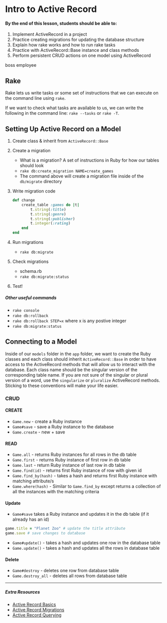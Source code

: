 # Intro to Active Record

#### By the end of this lesson, students should be able to:
1. Implement ActiveRecord in a project
2. Practice creating migrations for updating the database structure
3. Explain how rake works and how to run rake tasks
4. Practice with ActiveRecord::Base instance and class methods
5. Perform persistent CRUD actions on one model using ActiveRecord


boss
employee



 
## Rake

Rake lets us write tasks or some set of instructions that we can execute on the command line using `rake`.

If we want to check what tasks are available to us, we can write the following in the command line:
`rake --tasks` or `rake -T`.

## Setting Up Active Record on a Model

1. Create class & inherit from `ActiveRecord::Base`
2. Create a migration
    - What is a migration? A set of instructions in Ruby for how our tables should look
    - `rake db:create_migration NAME=create_games`
    - The command above will create a migration file inside of the `db/migrate` directory
3. Write migration code
    ```Ruby
    def change
        create_table :games do |t|
            t.string(:title)
            t.string(:genre)
            t.string(:publisher)
            t.integer(:rating)
        end
    end
    ```
4. Run migrations
    - `rake db:migrate`

5. Check migrations
    - schema.rb
    - `rake db:migrate:status`

6. Test!


##### Other useful commands

* `rake console`
* `rake db:rollback`
* `rake db:rollback STEP=x` where x is any postive integer
* `rake db:migrate:status`


## Connecting to a Model

Inside of our `models` folder in the `app` folder, we want to create the Ruby classes and each class should inherit `ActiveRecord::Base` in order to have access to the ActiveRecord methods that will allow us to interact with the database. Each class name should be the singular version of the corresponding table name. If you are not sure of the singular or plural version of a word, use the `singularize` or `pluralize` ActiveRecord methods. Sticking to these conventions will make your life easier. 

### CRUD
#### CREATE
 * `Game.new` - create a Ruby instance
 * `Game#save` - save a Ruby instance to the database
 * `Game.create` - new + save

 #### READ
 * `Game.all` - returns Ruby instances for all rows in the db table
 * `Game.first` - returns Ruby instance of first row in db table
 * `Game.last` - return Ruby instance of last row in db table
 * `Game.find(id)` - returns first Ruby instance of row with given id
 * `Game.find_by(hash)` -  takes a hash and returns first Ruby instance with matching attribute/s
 *  `Game.where(hash)` - Similar to `Game.find_by` except returns a collection of all the instances with the matching criteria

 #### Update
 * `Game#save` takes a Ruby instance and updates it in the db table (if it already has an id) 
 ```Ruby
 game.title = "Planet Zoo" # update the title attribute   
game.save # save changes to database 
```

* `Game#update()` - takes a hash and updates one row in the database table
* `Game.update()` - takes a hash and updates all the rows in database table

#### Delete
* `Game#destroy` - deletes one row from database table
* `Game.destroy_all` - deletes all rows from database table


____

##### Extra Resources

* [Active Record Basics](https://guides.rubyonrails.org/active_record_basics.html)
* [Active Record Migrations](https://guides.rubyonrails.org/active_record_migrations.html)
* [Active Record Querying](https://guides.rubyonrails.org/active_record_querying.html)